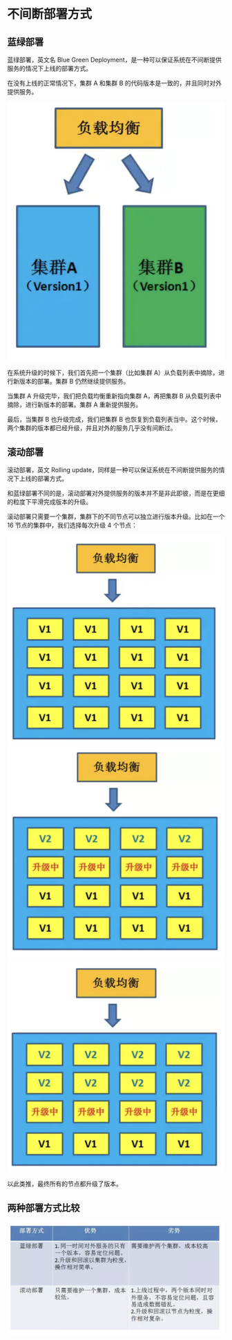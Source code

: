 # 不间断部署方式

## 蓝绿部署

蓝绿部署，英文名 Blue Green Deployment，是一种可以保证系统在不间断提供服务的情况下上线的部署方式。

在没有上线的正常情况下，集群 A 和集群 B 的代码版本是一致的，并且同时对外提供服务。

![""](./pic/蓝绿部署1.png)

在系统升级的时候下，我们首先把一个集群（比如集群 A）从负载列表中摘除，进行新版本的部署。集群 B 仍然继续提供服务。

当集群 A 升级完毕，我们把负载均衡重新指向集群 A，再把集群 B 从负载列表中摘除，进行新版本的部署。集群 A 重新提供服务。

最后，当集群 B 也升级完成，我们把集群 B 也恢复到负载列表当中。这个时候，两个集群的版本都已经升级，并且对外的服务几乎没有间断过。

## 滚动部署

滚动部署，英文 Rolling update，同样是一种可以保证系统在不间断提供服务的情况下上线的部署方式。

和蓝绿部署不同的是，滚动部署对外提供服务的版本并不是非此即彼，而是在更细的粒度下平滑完成版本的升级。

滚动部署只需要一个集群，集群下的不同节点可以独立进行版本升级。比如在一个 16 节点的集群中，我们选择每次升级 4 个节点：

![""](./pic/滚动部署1.png)
![""](./pic/滚动部署2.png)
![""](./pic/滚动部署3.png)

以此类推，最终所有的节点都升级了版本。

## 两种部署方式比较

![""](./pic/部署比较.png)
